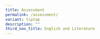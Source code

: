 ```yaml
---
title: Assessment
permalink: /assessment/
variant: tiptap
description: ""
third_nav_title: English and Literature
---
```

